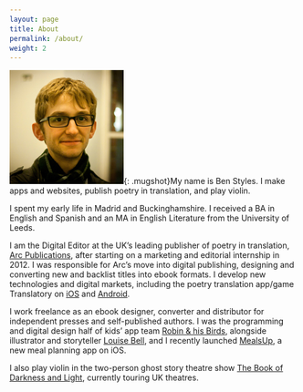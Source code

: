 ```yaml
---
layout: page
title: About
permalink: /about/
weight: 2
---
```


![Ben Styles](/images/mugshot.jpg){: .mugshot}My name is Ben Styles. I make apps and websites, publish poetry in translation, and play violin.

I spent my early life in Madrid and Buckinghamshire. I received a BA in English and Spanish and an MA in English Literature from the University of Leeds.

I am the Digital Editor at the UK’s leading publisher of poetry in translation, [Arc Publications](http://arcpublications.co.uk/), after starting on a marketing and editorial internship in 2012. I was responsible for Arc’s move into digital publishing, designing and converting new and backlist titles into ebook formats. I develop new technologies and digital markets, including the poetry translation app/game Translatory on [iOS](https://itunes.apple.com/us/app/translatory-translate-poetry/id1068155872) and [Android](https://play.google.com/store/apps/details?id=com.arcpublications.translatory).

I work freelance as an ebook designer, converter and distributor for independent presses and self-published authors. I was the programming and digital design half of kids’ app team [Robin & his Birds](https://www.kickstarter.com/projects/1445462327/robin-and-his-birds), alongside illustrator and storyteller [Louise Bell](http://inkandmist.com/), and I recently launched [MealsUp](https://itunes.apple.com/app/mealsup/id1200169378), a new meal planning app on iOS.

I also play violin in the two-person ghost story theatre show [The Book of Darkness and Light](https://www.facebook.com/TheBookofDarknessAndLight), currently touring UK theatres.
